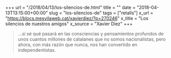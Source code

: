+++
url = "/2018/04/13/los-silencios-de.html"
title = ""
date = "2018-04-13T13:15:00+00:00"
slug = "los-silencios-de"
tags = ["retalls"]
x_url = "https://blocs.mesvilaweb.cat/xavierdiez/?p=270246"
x_title = "Los silencios de nuestros amigos"
x_source = "Xavier Diez"
+++


> …sí sé qué pasará en las consciencias y pensamientos profundos de  unos cuantos millones de catalanes que no somos nacionalistas, pero ahora, con más razón que nunca, nos han convertido en independentistas.

